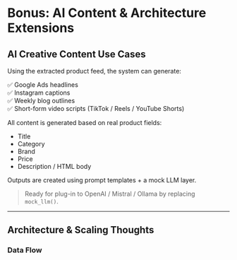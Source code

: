 # Bonus: AI Content & Architecture Extensions

##  AI Creative Content Use Cases

Using the extracted product feed, the system can generate:

✅ Google Ads headlines  
✅ Instagram captions  
✅ Weekly blog outlines  
✅ Short-form video scripts (TikTok / Reels / YouTube Shorts)  

All content is generated based on real product fields:
- Title
- Category
- Brand
- Price
- Description / HTML body

Outputs are created using prompt templates + a mock LLM layer.

> Ready for plug-in to OpenAI / Mistral / Ollama by replacing `mock_llm()`.

---

## Architecture & Scaling Thoughts

### Data Flow

